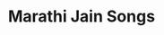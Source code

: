 ---
title: Marathi Jain Songs 
langName: Marathi

seo:
  title: 
  description: Jain Songs in Marathi. Jain Stavan, Bhajan in Marathi language.
---